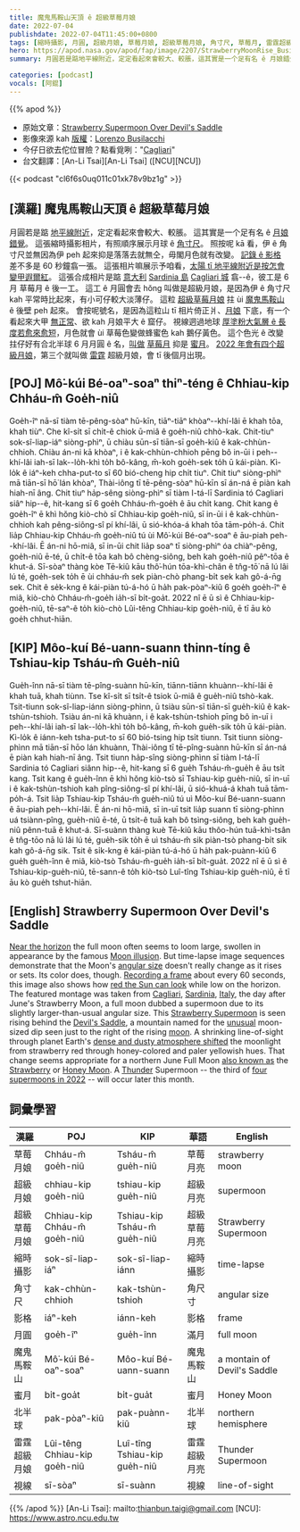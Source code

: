 ```yaml
---
title: 魔鬼馬鞍山天頂 ê 超級草莓月娘
date: 2022-07-04
publishdate: 2022-07-04T11:45:00+0800
tags: [縮時攝影, 月圓, 超級月娘, 草莓月娘, 超級草莓月娘, 角寸尺, 草莓月, 雷霆超級月娘, 蜜月, 北半球, 影格]
hero: https://apod.nasa.gov/apod/fap/image/2207/StrawberryMoonRise_Busilacchi_1080.jpg
summary: 月圓若是踮地平線附近，定定看起來會較大、較脹，這其實是一个足有名 ê 月娘錯覺。

categories: [podcast]
vocals: [阿錕]
---
```


{{% apod %}}

- 原始文章：[Strawberry Supermoon Over Devil's Saddle](https://apod.nasa.gov/apod/ap220704.html)
- 影像來源 kah [版權][copyright]：[Lorenzo Busilacchi](https://www.instagram.com/lorenzo.busilacchi/)
- 今仔日欲去佗位冒險？點看覓咧："[Cagliari][Cagliari]"
- 台文翻譯：[An-Li Tsai][An-Li Tsai] ([NCU][NCU])

{{< podcast "cl6f6s0uq011c01xk78v9bz1g" >}}

## [漢羅] 魔鬼馬鞍山天頂 ê 超級草莓月娘
月圓若是踮 [地平線附近][Near the horizon]，定定看起來會較大、較脹。
這其實是一个足有名 ê [月娘錯覺][Moon illusion]。
這張縮時攝影相片，有照順序展示月球 ê [角寸尺][angular size]。
照按呢 kā 看，伊 ê 角寸尺並無因為伊 peh 起來抑是落落去就無仝，毋閣月色就有改變。
[記錄 ê 影格][Recording a frame] 差不多是 60 秒鐘翕一張。
這張相片嘛展示予咱看，[太陽 tī 地平線附近是按怎會變甲遐爾紅][red the Sun can look]。
這張合成相片是踮 [意大利][Italy] [Sardinia 島][Sardinia] [Cagliari 城][Cagliari] 翕--ê，彼工是 6 月 草莓月 ê 後一工。
這工 ê 月圓會去 hŏng 叫做是超級月娘，是因為伊 ê 角寸尺 kah 平常時比起來，有小可仔較大淡薄仔。
這粒 [超級草莓月娘][Strawberry Supermoon t] 拄 ùi [魔鬼馬鞍山][Devil's Saddle] ê 後壁 peh 起來。
會按呢號名，是因為這粒山 tī 相片倚正爿、[月娘][moon] 下底，有一个看起來大甲 [無正常][unusual]、欲 kah 月娘平大 ê 窟仔。
視線迵過地球 [厚塗粉大氣層 ê 長度若愈來愈短][dense and dusty atmosphere shifted]，月色就會 ùi 草莓色變做蜂蜜色 kah 鵝仔黃色。
這个色光 ê 改變拄仔好有合北半球 6 月月圓 ê 名，[叫做][also known as] [草莓月][Strawberry] 抑是 [蜜月][Honey Moon]。
[2022 年會有四个超級月娘][four supermoons in 2022]，第三个就叫做 [雷霆][Thunder] 超級月娘，會 tī 後個月出現。

## [POJ] Mô͘-kúi Bé-oaⁿ-soaⁿ thiⁿ-téng ê Chhiau-kip Chháu-m̂ Goe̍h-niû
Goe̍h-îⁿ nā-sī tiàm tē-pêng-sòaⁿ hū-kīn, tiāⁿ-tiāⁿ khòaⁿ--khí-lâi ē khah tōa, khah tiùⁿ.
Che kî-si̍t sī chi̍t-ê chiok ū-miâ ê goe̍h-niû chhò-kak.
Chit-tiuⁿ sok-sî-liap-iáⁿ siòng-phìⁿ, ū chiàu sūn-sī tiān-sī goe̍h-kiû ê kak-chhùn-chhioh.
Chiàu án-ni kā khòaⁿ, i ê kak-chhùn-chhioh pēng bô in-ūi i peh--khí-lâi iah-sī lak--lo̍h-khì to̍h bô-kâng, m̄-koh goe̍h-sek to̍h ū kái-piàn.
Kì-lo̍k ê iáⁿ-keh chha-put-to sī 60 bió-cheng hip chi̍t tiuⁿ.
Chit tiuⁿ siòng-phìⁿ mā tiān-sī hō͘ lán khòaⁿ, Thài-iông tī tē-pêng-sòaⁿ hū-kīn sī án-ná ē piàn kah hiah-nī âng.
Chit tiuⁿ ha̍p-sêng siòng-phìⁿ sī tiàm I-tá-lī Sardinia tó Cagliari siâⁿ hip--ê, hit-kang sī 6 goe̍h Chháu-m̂-goe̍h ê āu chi̍t kang.
Chit kang ê goe̍h-îⁿ ē khì hŏng kiò-chò sī Chhiau-kip goe̍h-niû, sī in-ūi i ê kak-chhùn-chhioh kah pêng-siông-sî pí khí-lâi, ū sió-khóa-á khah tōa tām-po̍h-á.
Chit lia̍p Chhiau-kip Chháu-m̂ goe̍h-niû tú ùi Mô͘-kúi Bé-oaⁿ-soaⁿ ê āu-piah peh--khí-lâi.
Ē án-ni hō-miâ, sī in-ūi chit lia̍p soaⁿ tī siòng-phìⁿ óa chiàⁿ-pêng, goe̍h-niû ē-té, ū chi̍t-ê tōa kah bô chèng-siông, beh kah goe̍h-niû pêⁿ-tōa ê khut-á.
Sī-sòaⁿ thàng kòe Tē-kiû kāu thô͘-hún tōa-khì-chân ê tn̂g-tō͘ nā lú lâi lú té, goe̍h-sek to̍h ē ùi chháu-m̂ sek piàn-chò phang-bi̍t sek kah gô-á-n̄g sek.
Chit ê se̍k-kng ê kái-piàn tú-á-hó ū ha̍h pak-pòaⁿ-kiû 6 goe̍h goe̍h-îⁿ ê miâ, kiò-chò Chháu-m̂-goe̍h ia̍h-sī bi̍t-goa̍t.
2022 nî ē ū sì ê Chhiau-kip-goe̍h-niû, tē-saⁿ-ê to̍h kiò-chò Lûi-têng Chhiau-kip goe̍h-niû, ē tī āu kò goe̍h chhut-hiān.

## [KIP] Môo-kuí Bé-uann-suann thinn-tíng ê Tshiau-kip Tsháu-m̂ Gue̍h-niû
Gue̍h-înn nā-sī tiàm tē-pîng-suànn hū-kīn, tiānn-tiānn khuànn--khí-lâi ē khah tuā, khah tiùnn.
Tse kî-si̍t sī tsi̍t-ê tsiok ū-miâ ê gue̍h-niû tshò-kak.
Tsit-tiunn sok-sî-liap-iánn siòng-phìnn, ū tsiàu sūn-sī tiān-sī gue̍h-kiû ê kak-tshùn-tshioh.
Tsiàu án-ni kā khuànn, i ê kak-tshùn-tshioh pīng bô in-uī i peh--khí-lâi iah-sī lak--lo̍h-khì to̍h bô-kâng, m̄-koh gue̍h-sik to̍h ū kái-piàn.
Kì-lo̍k ê iánn-keh tsha-put-to sī 60 bió-tsing hip tsi̍t tiunn.
Tsit tiunn siòng-phìnn mā tiān-sī hōo lán khuànn, Thài-iông tī tē-pîng-suànn hū-kīn sī án-ná ē piàn kah hiah-nī âng.
Tsit tiunn ha̍p-sîng siòng-phìnn sī tiàm I-tá-lī Sardinia tó Cagliari siânn hip--ê, hit-kang sī 6 gue̍h Tsháu-m̂-gue̍h ê āu tsi̍t kang.
Tsit kang ê gue̍h-înn ē khì hŏng kiò-tsò sī Tshiau-kip gue̍h-niû, sī in-uī i ê kak-tshùn-tshioh kah pîng-siông-sî pí khí-lâi, ū sió-khuá-á khah tuā tām-po̍h-á.
Tsit lia̍p Tshiau-kip Tsháu-m̂ gue̍h-niû tú uì Môo-kuí Bé-uann-suann ê āu-piah peh--khí-lâi.
Ē án-ni hō-miâ, sī in-uī tsit lia̍p suann tī siòng-phìnn uá tsiànn-pîng, gue̍h-niû ē-té, ū tsi̍t-ê tuā kah bô tsìng-siông, beh kah gue̍h-niû pênn-tuā ê khut-á.
Sī-suànn thàng kuè Tē-kiû kāu thôo-hún tuā-khì-tsân ê tn̂g-tōo nā lú lâi lú té, gue̍h-sik to̍h ē uì tsháu-m̂ sik piàn-tsò phang-bi̍t sik kah gô-á-n̄g sik.
Tsit ê si̍k-kng ê kái-piàn tú-á-hó ū ha̍h pak-puànn-kiû 6 gue̍h gue̍h-înn ê miâ, kiò-tsò Tsháu-m̂-gue̍h ia̍h-sī bi̍t-gua̍t.
2022 nî ē ū sì ê Tshiau-kip-gue̍h-niû, tē-sann-ê to̍h kiò-tsò Luî-tîng Tshiau-kip gue̍h-niû, ē tī āu kò gue̍h tshut-hiān.

## [English] Strawberry Supermoon Over Devil's Saddle
[Near the horizon][Near the horizon] the full moon often seems to loom large, swollen in appearance by the famous [Moon illusion][Moon illusion].
But time-lapse image sequences demonstrate that the Moon's [angular size][angular size] doesn't really change as it rises or sets.
Its color does, though.
[Recording a frame][Recording a frame] about every 60 seconds, this image also shows how [red the Sun can look][red the Sun can look] while low on the horizon.
The featured montage was taken from [Cagliari][Cagliari], [Sardinia][Sardinia], [Italy][Italy], the day after June's Strawberry Moon, a full moon dubbed a supermoon due to its slightly larger-than-usual angular size.
This [Strawberry Supermoon][Strawberry Supermoon e] is seen rising behind the [Devil's Saddle][Devil's Saddle], a mountain named for the [unusual][unusual] moon-sized dip seen just to the right of the rising [moon][moon].
A shrinking line-of-sight through planet Earth's [dense and dusty atmosphere shifted][dense and dusty atmosphere shifted] the moonlight from strawberry red through honey-colored and paler yellowish hues.
That change seems appropriate for a northern June Full Moon [also known as][also known as] the [Strawberry][Strawberry] or [Honey Moon][Honey Moon].
A [Thunder][Thunder] Supermoon -- the third of [four supermoons in 2022][four supermoons in 2022] -- will occur later this month.


## 詞彙學習

|漢羅|POJ|KIP|華語|English|
|-|-|-|-|-|
|草莓月娘|Chháu-m̂ goe̍h-niû|Tsháu-m̂ gue̍h-niû|草莓月亮|strawberry moon|
|超級月娘|chhiau-kip goe̍h-niû|tshiau-kip gue̍h-niû|超級月亮|supermoon|
|超級草莓月娘|Chhiau-kip Chháu-m̂ goe̍h-niû|Tshiau-kip Tsháu-m̂ gue̍h-niû|超級草莓月亮|Strawberry Supermoon|
|縮時攝影|sok-sî-liap-iáⁿ|sok-sî-liap-iánn|縮時攝影|time-lapse|
|角寸尺|kak-chhùn-chhioh|kak-tshùn-tshioh|角尺寸|angular size|
|影格|iáⁿ-keh|iánn-keh|影格|frame|
|月圓|goe̍h-îⁿ|gue̍h-înn|滿月|full moon|
|魔鬼馬鞍山|Mô͘-kúi Bé-oaⁿ-soaⁿ|Môo-kuí Bé-uann-suann|魔鬼馬鞍山|a montain of Devil's Saddle|
|蜜月|bi̍t-goa̍t|bi̍t-gua̍t|蜜月|Honey Moon|
|北半球|pak-pòaⁿ-kiû|pak-puànn-kiû|北半球|northern hemisphere|
|雷霆超級月娘|Lûi-têng Chhiau-kip goe̍h-niû|Luî-tîng Tshiau-kip gue̍h-niû|雷霆超級月亮|Thunder Supermoon|
|視線|sī-sòaⁿ|sī-suànn|視線|line-of-sight|

{{% /apod %}}
[An-Li Tsai]: mailto:thianbun.taigi@gmail.com
[NCU]: https://www.astro.ncu.edu.tw

[copyright]: https://apod.nasa.gov/apod/fap/lib/about_apod.html#srapply

[Near the horizon]:https://apod.nasa.gov/apod/ap031011.html
[Moon illusion]:https://en.wikipedia.org/wiki/Moon_illusion
[angular size]:https://en.wikipedia.org/wiki/Angular_diameter#/media/File:Estimating_angular_size_with_hand.gif
[Recording a frame]:https://www.instagram.com/p/Ce2--28sNbu/
[red the Sun can look]:https://apod.nasa.gov/apod/ap120608.html
[Cagliari]:https://youtu.be/n8OKDE2Y21I
[Sardinia]:https://en.wikipedia.org/wiki/Sardinia
[Italy]:https://en.wikipedia.org/wiki/Italy
[Strawberry Supermoon e]:https://apod.nasa.gov/apod/ap220616.html
[Strawberry Supermoon t]:https://apod.tw/daily/20220616/
[Devil's Saddle]:https://strictlysardinia.com/sella-del-diavolo-cagliari-guide/
[unusual]:https://scontent-ort2-2.xx.fbcdn.net/v/t1.18169-9/375797_453916941313126_1517259786_n.jpg?_nc_cat=102&ccb=1-7&_nc_sid=09cbfe&_nc_ohc=2u7K4pKqIisAX-4MBE0&_nc_ht=scontent-ort2-2.xx&oh=00_AT-dpn0MA_aaxUNoGAi-y5It3QxVNGlF7N6VzeBIFhTT-Q&oe=62E40F50
[moon]:https://moon.nasa.gov/inside-and-out/top-moon-questions/
[dense and dusty atmosphere shifted]:https://www.atoptics.co.uk/atoptics/sunsets.htm#rayleigh
[also known as]:https://earthsky.org/astronomy-essentials/full-moon-names
[Strawberry]:https://apod.nasa.gov/apod/ap140613.html
[Honey Moon]:https://apod.nasa.gov/apod/ap140621.html
[Thunder]:https://apod.nasa.gov/apod/ap170718.html
[four supermoons in 2022]:http://astropixels.com/ephemeris/moon/fullperigee2001.html
